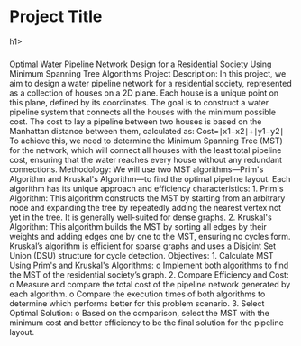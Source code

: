 <h1>Project Title</h1>h1>
<h3></h3>Optimal Water Pipeline Network Design for a Residential Society Using Minimum Spanning Tree Algorithms</h3>
</b>
Project Description:
In this project, we aim to design a water pipeline network for a residential society, represented as a collection of houses on a 2D plane. Each house is a unique point on this plane, defined by its coordinates. The goal is to construct a water pipeline system that connects all the houses with the minimum possible cost. The cost to lay a pipeline between two houses is based on the Manhattan distance between them, calculated as:
Cost=∣x1−x2∣+∣y1−y2∣
To achieve this, we need to determine the Minimum Spanning Tree (MST) for the network, which will connect all houses with the least total pipeline cost, ensuring that the water reaches every house without any redundant connections.
Methodology:
We will use two MST algorithms—Prim's Algorithm and Kruskal's Algorithm—to find the optimal pipeline layout. Each algorithm has its unique approach and efficiency characteristics:
1.	Prim's Algorithm: This algorithm constructs the MST by starting from an arbitrary node and expanding the tree by repeatedly adding the nearest vertex not yet in the tree. It is generally well-suited for dense graphs.
2.	Kruskal's Algorithm: This algorithm builds the MST by sorting all edges by their weights and adding edges one by one to the MST, ensuring no cycles form. Kruskal’s algorithm is efficient for sparse graphs and uses a Disjoint Set Union (DSU) structure for cycle detection.
Objectives:
1.	Calculate MST Using Prim's and Kruskal's Algorithms:
o	Implement both algorithms to find the MST of the residential society’s graph.
2.	Compare Efficiency and Cost:
o	Measure and compare the total cost of the pipeline network generated by each algorithm.
o	Compare the execution times of both algorithms to determine which performs better for this problem scenario.
3.	Select Optimal Solution:
o	Based on the comparison, select the MST with the minimum cost and better efficiency to be the final solution for the pipeline layout.
